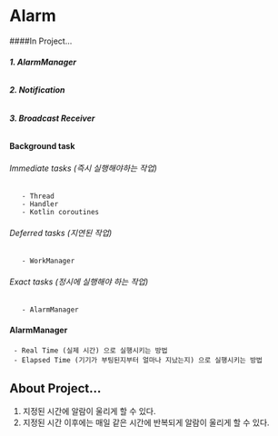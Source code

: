 # Alarm

####In Project...

###### ***1. AlarmManager***
###### ***2. Notification***
###### ***3. Broadcast Receiver***

#### Background task

###### Immediate tasks (즉시 실행해야하는 작업)
       - Thread
       - Handler
       - Kotlin coroutines
       
###### Deferred tasks (지연된 작업)
       - WorkManager
       
###### Exact tasks (정시에 실행해야 하는 작업)
       - AlarmManager
       
#### AlarmManager
     - Real Time (실제 시간) 으로 실행시키는 방법
     - Elapsed Time (기기가 부팅된지부터 얼마나 지났는지) 으로 실행시키는 방법
     
## About Project...

1. 지정된 시간에 알람이 울리게 할 수 있다.
2. 지정된 시간 이후에는 매일 같은 시간에 반복되게 알람이 울리게 할 수 있다.
